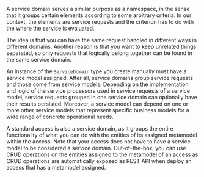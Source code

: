 A service domain serves a similar purpose as a namespace, in the sense that it groups certain elements according to some arbitrary criteria. In our context, the elements are service requests and the criterion has to do with the where the service is evaluated.

The idea is that you can have the same request handled in different ways in different domains. Another reason is that you want to keep unrelated things separated, so only requests that logically belong together can be found in the same service domain.

An instance of the `ServiceDomain` type you create manually must have a service model assigned. After all, service domains group service requests and those come from service models. Depending on the implementation and logic of the service processors used in service requests of a service model, service requests grouped in one service domain can optionally have their results persisted. Moreover, a service model can depend on one or more other service models that represent specific business models for a wide range of concrete operational needs.

A standard access is also a service domain, as it groups the entire functionality of what you can do with the entities of its assigned metamodel within the access. Note that your access does not have to have a service model to be considered a service domain. Out-of-the-box, you can use CRUD operations on the entities assigned to the metamodel of an access as CRUD operations are automatically exposed as REST API when deploy an access that has a metamodel assigned.